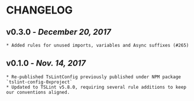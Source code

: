 # CHANGELOG

v0.3.0 - _December 20, 2017_
------------------------
    * Added rules for unused imports, variables and Async suffixes (#265)

v0.1.0 - _Nov. 14, 2017_
------------------------
    * Re-published TsLintConfig previously published under NPM package `tslint-config-0xproject`
    * Updated to TSLint v5.8.0, requiring several rule additions to keep our conventions aligned.
